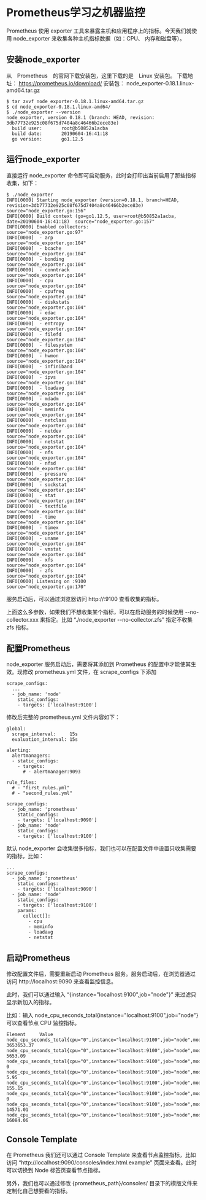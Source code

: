 # Prometheus学习之机器监控

Prometheus 使用 exporter 工具来暴露主机和应用程序上的指标。今天我们就使用 node_exporter 来收集各种主机指标数据（如：CPU、 内存和磁盘等）。

## 安装node_exporter

从　Prometheus　的官网下载安装包，这里下载的是　Linux 安装包。
下载地址： https://prometheus.io/download/
安装包： node_exporter-0.18.1.linux-amd64.tar.gz

``` shell
$ tar zxvf node_exporter-0.18.1.linux-amd64.tar.gz
$ cd node_exporter-0.18.1.linux-amd64/
$ ./node_exporter --version
node_exporter, version 0.18.1 (branch: HEAD, revision: 3db77732e925c08f675d7404a8c46466b2ece83e)
  build user:       root@b50852a1acba
  build date:       20190604-16:41:18
  go version:       go1.12.5
```

## 运行node_exporter

直接运行 node_exporter 命令即可启动服务，此时会打印出当前启用了那些指标收集，如下：

``` shell
$ ./node_exporter 
INFO[0000] Starting node_exporter (version=0.18.1, branch=HEAD, revision=3db77732e925c08f675d7404a8c46466b2ece83e)  source="node_exporter.go:156"
INFO[0000] Build context (go=go1.12.5, user=root@b50852a1acba, date=20190604-16:41:18)  source="node_exporter.go:157"
INFO[0000] Enabled collectors:                           source="node_exporter.go:97"
INFO[0000]  - arp                                        source="node_exporter.go:104"
INFO[0000]  - bcache                                     source="node_exporter.go:104"
INFO[0000]  - bonding                                    source="node_exporter.go:104"
INFO[0000]  - conntrack                                  source="node_exporter.go:104"
INFO[0000]  - cpu                                        source="node_exporter.go:104"
INFO[0000]  - cpufreq                                    source="node_exporter.go:104"
INFO[0000]  - diskstats                                  source="node_exporter.go:104"
INFO[0000]  - edac                                       source="node_exporter.go:104"
INFO[0000]  - entropy                                    source="node_exporter.go:104"
INFO[0000]  - filefd                                     source="node_exporter.go:104"
INFO[0000]  - filesystem                                 source="node_exporter.go:104"
INFO[0000]  - hwmon                                      source="node_exporter.go:104"
INFO[0000]  - infiniband                                 source="node_exporter.go:104"
INFO[0000]  - ipvs                                       source="node_exporter.go:104"
INFO[0000]  - loadavg                                    source="node_exporter.go:104"
INFO[0000]  - mdadm                                      source="node_exporter.go:104"
INFO[0000]  - meminfo                                    source="node_exporter.go:104"
INFO[0000]  - netclass                                   source="node_exporter.go:104"
INFO[0000]  - netdev                                     source="node_exporter.go:104"
INFO[0000]  - netstat                                    source="node_exporter.go:104"
INFO[0000]  - nfs                                        source="node_exporter.go:104"
INFO[0000]  - nfsd                                       source="node_exporter.go:104"
INFO[0000]  - pressure                                   source="node_exporter.go:104"
INFO[0000]  - sockstat                                   source="node_exporter.go:104"
INFO[0000]  - stat                                       source="node_exporter.go:104"
INFO[0000]  - textfile                                   source="node_exporter.go:104"
INFO[0000]  - time                                       source="node_exporter.go:104"
INFO[0000]  - timex                                      source="node_exporter.go:104"
INFO[0000]  - uname                                      source="node_exporter.go:104"
INFO[0000]  - vmstat                                     source="node_exporter.go:104"
INFO[0000]  - xfs                                        source="node_exporter.go:104"
INFO[0000]  - zfs                                        source="node_exporter.go:104"
INFO[0000] Listening on :9100                            source="node_exporter.go:170"
```

服务启动后，可以通过浏览器访问 http://<host>:9100 查看收集的指标。

上面这么多参数，如果我们不想收集某个指标，可以在启动服务的时候使用 --no-collector.xxx 来指定。比如 “./node_exporter --no-collector.zfs” 指定不收集 zfs 指标。

## 配置Prometheus

node_exporter 服务启动后，需要将其添加到 Prometheus 的配置中才能使其生效。现修改 prometheus.yml 文件，在 scrape_configs 下添加
``` shell
scrape_configs:
  ...
  - job_name: 'node'
    static_configs:
    - targets: ['localhost:9100']
```

修改后完整的 prometheus.yml 文件内容如下：

``` shell
global:
  scrape_interval:     15s
  evaluation_interval: 15s

alerting:
  alertmanagers:
  - static_configs:
    - targets:
      # - alertmanager:9093

rule_files:
  # - "first_rules.yml"
  # - "second_rules.yml"

scrape_configs:
  - job_name: 'prometheus'
    static_configs:
    - targets: ['localhost:9090']
  - job_name: 'node'
    static_configs:
    - targets: ['localhost:9100']
```

默认 node_exporter 会收集很多指标，我们也可以在配置文件中设置只收集需要的指标，比如：

``` shell
...
scrape_configs:
  - job_name: 'prometheus'
    static_configs:
    - targets: ['localhost:9090']
  - job_name: 'node'
    static_configs:
    - targets: ['localhost:9100']
    params:
      collect[]:
        - cpu
        - meminfo
        - loadavg
        - netstat
```

## 启动Prometheus

修改配置文件后，需要重新启动 Prometheus 服务。服务启动后，在浏览器通过访问 http://localhost:9090 来查看监控信息。

此时，我们可以通过输入 “{instance="localhost:9100",job="node"}” 来过滤只显示新加入的指标。

比如：输入 node_cpu_seconds_total{instance="localhost:9100",job="node"} 可以查看节点 CPU 监控指标。

``` shell
Element     Value
node_cpu_seconds_total{cpu="0",instance="localhost:9100",job="node",mode="idle"}    3653653.37
node_cpu_seconds_total{cpu="0",instance="localhost:9100",job="node",mode="iowait"}  5653.09
node_cpu_seconds_total{cpu="0",instance="localhost:9100",job="node",mode="irq"} 0
node_cpu_seconds_total{cpu="0",instance="localhost:9100",job="node",mode="nice"}    5.95
node_cpu_seconds_total{cpu="0",instance="localhost:9100",job="node",mode="softirq"} 155.15
node_cpu_seconds_total{cpu="0",instance="localhost:9100",job="node",mode="steal"}   0
node_cpu_seconds_total{cpu="0",instance="localhost:9100",job="node",mode="system"}  14571.01
node_cpu_seconds_total{cpu="0",instance="localhost:9100",job="node",mode="user"}    16084.06
```

## Console Template

在 Prometheus 我们还可以通过 Console Template 来查看节点监控指标，比如访问 “http://localhost:9090/consoles/index.html.example” 页面来查看。此时可以切换到 Node 标签页查看节点指标。

另外，我们也可以通过修改 {prometheus_path}/consoles/ 目录下的模版文件来定制化自己想要看的指标。

